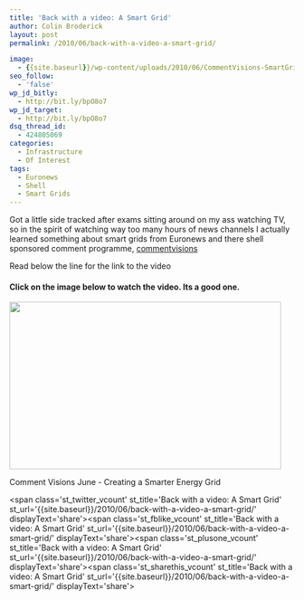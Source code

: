 ```yaml
---
title: 'Back with a video: A Smart Grid'
author: Colin Broderick
layout: post
permalink: /2010/06/back-with-a-video-a-smart-grid/

image:
  - {{site.baseurl}}/wp-content/uploads/2010/06/CommentVisions-SmartGridCover.jpg
seo_follow:
  - 'false'
wp_jd_bitly:
  - http://bit.ly/bpO8o7
wp_jd_target:
  - http://bit.ly/bpO8o7
dsq_thread_id:
  - 424805069
categories:
  - Infrastructure
  - Of Interest
tags:
  - Euronews
  - Shell
  - Smart Grids
---
```

Got a little side tracked after exams sitting around on my ass watching TV, so in the spirit of watching way too many hours of news channels I actually learned something about smart grids from Euronews and there shell sponsored comment programme, <a href="http://www.commentvisions.com/" target="_blank">commentvisions</a>

Read below the line for the link to the video

<!--more-->

#### Click on the image below to watch the video. Its a good one.

<div id="attachment_730" class="wp-caption aligncenter" style="width: 490px">
  <a href="http://www.commentvisions.com/"><img class="size-full wp-image-730  " title="Visit Comment Visions June to watch Video" src="{{site.baseurl}}/wp-content/uploads/2010/06/CommentVisions.jpg" alt="" width="480" height="296" /></a><p class="wp-caption-text">
    Comment Visions June - Creating a Smarter Energy Grid
  </p>
</div>

<span class='st\_twitter\_vcount' st\_title='Back with a video: A Smart Grid' st\_url='{{site.baseurl}}/2010/06/back-with-a-video-a-smart-grid/' displayText='share'></span><span class='st\_fblike\_vcount' st\_title='Back with a video: A Smart Grid' st\_url='{{site.baseurl}}/2010/06/back-with-a-video-a-smart-grid/' displayText='share'></span><span class='st\_plusone\_vcount' st\_title='Back with a video: A Smart Grid' st\_url='{{site.baseurl}}/2010/06/back-with-a-video-a-smart-grid/' displayText='share'></span><span class='st\_sharethis\_vcount' st\_title='Back with a video: A Smart Grid' st\_url='{{site.baseurl}}/2010/06/back-with-a-video-a-smart-grid/' displayText='share'></span>